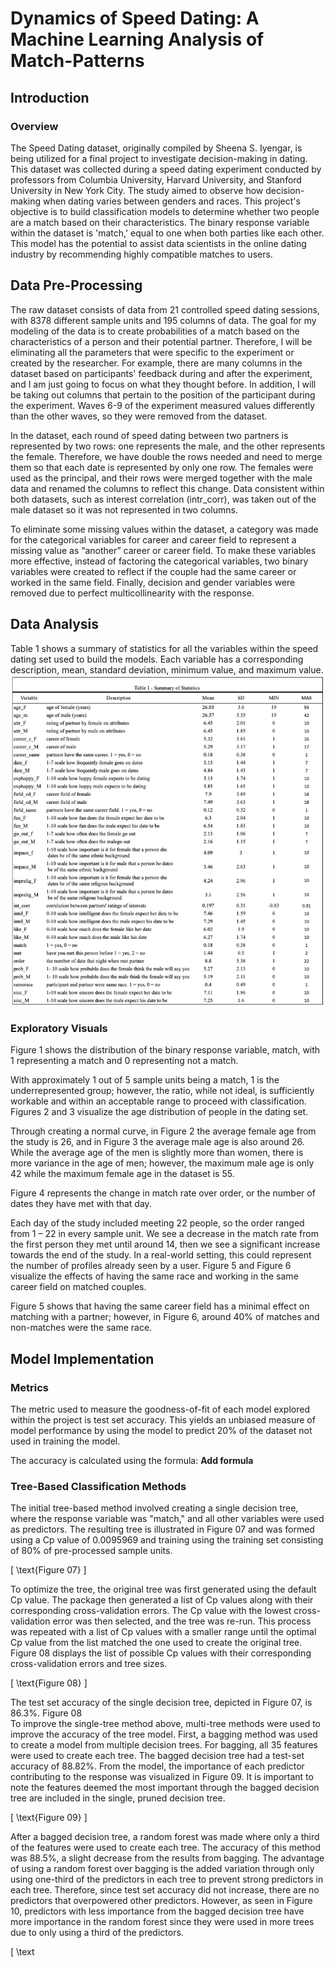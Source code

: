 # Dynamics of Speed Dating: A Machine Learning Analysis of Match-Patterns


## Introduction
### Overview
The Speed Dating dataset, originally compiled by Sheena S. Iyengar, is being utilized for a final project to investigate decision-making in dating. This dataset was collected during a speed dating experiment conducted by professors from Columbia University, Harvard University, and Stanford University in New York City. The study aimed to observe how decision-making when dating varies between genders and races. This project's objective is to build classification models to determine whether two people are a match based on their characteristics. The binary response variable within the dataset is 'match,' equal to one when both parties like each other. This model has the potential to assist data scientists in the online dating industry by recommending highly compatible matches to users.

## Data Pre-Processing
The raw dataset consists of data from 21 controlled speed dating sessions, with 8378 different sample units and 195 columns of data. The goal for my modeling of the data is to create probabilities of a match based on the characteristics of a person and their potential partner. Therefore, I will be eliminating all the parameters that were specific to the experiment or created by the researcher. For example, there are many columns in the dataset based on participants' feedback during and after the experiment, and I am just going to focus on what they thought before. In addition, I will be taking out columns that pertain to the position of the participant during the experiment. Waves 6-9 of the experiment measured values differently than the other waves, so they were removed from the dataset.

In the dataset, each round of speed dating between two partners is represented by two rows: one represents the male, and the other represents the female. Therefore, we have double the rows needed and need to merge them so that each date is represented by only one row. The females were used as the principal, and their rows were merged together with the male data and renamed the columns to reflect this change. Data consistent within both datasets, such as interest correlation (intr_corr), was taken out of the male dataset so it was not represented in two columns.

To eliminate some missing values within the dataset, a category was made for the categorical variables for career and career field to represent a missing value as “another” career or career field. To make these variables more effective, instead of factoring the categorical variables, two binary variables were created to reflect if the couple had the same career or worked in the same field. Finally, decision and gender variables were removed due to perfect multicollinearity with the response.

## Data Analysis
Table 1 shows a summary of statistics for all the variables within the speed dating set used to build the models. Each variable has a corresponding description, mean, standard deviation, minimum value, and maximum value.
![Table 1](Visualizations/Table1.png)

### Exploratory Visuals
Figure 1 shows the distribution of the binary response variable, match, with 1 representing a match and 0 representing not a match.

With approximately 1 out of 5 sample units being a match, 1 is the underrepresented group; however, the ratio, while not ideal, is sufficiently workable and within an acceptable range to proceed with classification. Figures 2 and 3 visualize the age distribution of people in the dating set.

Through creating a normal curve, in Figure 2 the average female age from the study is 26, and in Figure 3 the average male age is also around 26. While the average age of the men is slightly more than women, there is more variance in the age of men; however, the maximum male age is only 42 while the maximum female age in the dataset is 55.

Figure 4 represents the change in match rate over order, or the number of dates they have met with that day.

Each day of the study included meeting 22 people, so the order ranged from 1 – 22 in every sample unit. We see a decrease in the match rate from the first person they met until around 14, then we see a significant increase towards the end of the study. In a real-world setting, this could represent the number of profiles already seen by a user. Figure 5 and Figure 6 visualize the effects of having the same race and working in the same career field on matched couples.

Figure 5 shows that having the same career field has a minimal effect on matching with a partner; however, in Figure 6, around 40% of matches and non-matches were the same race.

## Model Implementation
### Metrics
The metric used to measure the goodness-of-fit of each model explored within the project is test set accuracy. This yields an unbiased measure of model performance by using the model to predict 20% of the dataset not used in training the model.

The accuracy is calculated using the formula: **Add formula**


### Tree-Based Classification Methods
The initial tree-based method involved creating a single decision tree, where the response variable was "match," and all other variables were used as predictors. The resulting tree is illustrated in Figure 07 and was formed using a Cp value of 0.0095969 and training using the training set consisting of 80% of pre-processed sample units.

\[ \text{Figure 07} \]

To optimize the tree, the original tree was first generated using the default Cp value. The package then generated a list of Cp values along with their corresponding cross-validation errors. The Cp value with the lowest cross-validation error was then selected, and the tree was re-run. This process was repeated with a list of Cp values with a smaller range until the optimal Cp value from the list matched the one used to create the original tree. Figure 08 displays the list of possible Cp values with their corresponding cross-validation errors and tree sizes.

\[ \text{Figure 08} \]

The test set accuracy of the single decision tree, depicted in Figure 07, is 86.3%. Figure 08	
To improve the single-tree method above, multi-tree methods were used to improve the accuracy of the tree model. First, a bagging method was used to create a model from multiple decision trees. For bagging, all 35 features were used to create each tree. The bagged decision tree had a test-set accuracy of 88.82%. From the model, the importance of each predictor contributing to the response was visualized in Figure 09. It is important to note the features deemed the most important through the bagged decision tree are included in the single, pruned decision tree.

\[ \text{Figure 09} \]

After a bagged decision tree, a random forest was made where only a third of the features were used to create each tree. The accuracy of this method was 88.5%, a slight decrease from the results from bagging. The advantage of using a random forest over bagging is the added variation through only using one-third of the predictors in each tree to prevent strong predictors in each tree. Therefore, since test set accuracy did not increase, there are no predictors that overpowered other predictors. However, as seen in Figure 10, predictors with less importance from the bagged decision tree have more importance in the random forest since they were used in more trees due to only using a third of the predictors.

\[ \text
